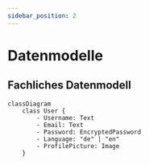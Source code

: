 ```yaml
---
sidebar_position: 2
---
```


# Datenmodelle
## Fachliches Datenmodell

```mermaid
classDiagram
    class User {
        - Username: Text
        - Email: Text
        - Password: EncryptedPassword
        - Language: "de" | "en"
        - ProfilePicture: Image
    }
```
